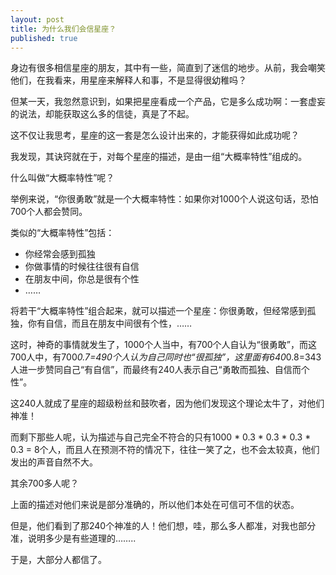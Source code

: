 ```yaml
---
layout: post
title: 为什么我们会信星座？
published: true
---
```

身边有很多相信星座的朋友，其中有一些，简直到了迷信的地步。从前，我会嘲笑他们，在我看来，用星座来解释人和事，不是显得很幼稚吗？

但某一天，我忽然意识到，如果把星座看成一个产品，它是多么成功啊：一套虚妄的说法，却能获取这么多的信徒，真是了不起。

这不仅让我思考，星座的这一套是怎么设计出来的，才能获得如此成功呢？

我发现，其诀窍就在于，对每个星座的描述，是由一组“大概率特性”组成的。

什么叫做“大概率特性”呢？

举例来说，“你很勇敢”就是一个大概率特性：如果你对1000个人说这句话，恐怕700个人都会赞同。

类似的“大概率特性”包括：
* 你经常会感到孤独
* 你做事情的时候往往很有自信
* 在朋友中间，你总是很有个性
* ……

将若干“大概率特性”组合起来，就可以描述一个星座：你很勇敢，但经常感到孤独，你有自信，而且在朋友中间很有个性，…… 

这时，神奇的事情就发生了，1000个人当中，有700个人自认为“很勇敢”，而这700人中，有700*0.7=490个人认为自己同时也“很孤独”，这里面有640*0.8=343人进一步赞同自己“有自信”，而最终有240人表示自己“勇敢而孤独、自信而个性”。

这240人就成了星座的超级粉丝和鼓吹者，因为他们发现这个理论太牛了，对他们神准！

而剩下那些人呢，认为描述与自己完全不符合的只有1000 * 0.3 * 0.3 * 0.3 * 0.3 = 8个人，而且人在预测不符的情况下，往往一笑了之，也不会太较真，他们发出的声音自然不大。

其余700多人呢？

上面的描述对他们来说是部分准确的，所以他们本处在可信可不信的状态。

但是，他们看到了那240个神准的人！他们想，哇，那么多人都准，对我也部分准，说明多少是有些道理的……..

于是，大部分人都信了。
